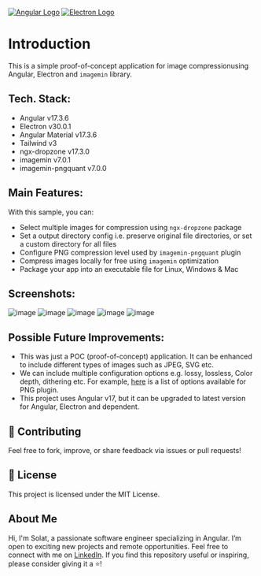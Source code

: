 [![Angular Logo](https://www.vectorlogo.zone/logos/angular/angular-icon.svg)](https://angular.io/) [![Electron Logo](https://www.vectorlogo.zone/logos/electronjs/electronjs-icon.svg)](https://electronjs.org/)

# Introduction
This is a simple proof-of-concept application for image compressionusing Angular, Electron and `imagemin` library. 

## Tech. Stack: 
- Angular v17.3.6
- Electron v30.0.1
- Angular Material v17.3.6
- Tailwind v3
- ngx-dropzone v17.3.0
- imagemin v7.0.1
- imagemin-pngquant v7.0.0

## Main Features: 
With this sample, you can:

- Select multiple images for compression using `ngx-dropzone` package
- Set a output directory config i.e. preserve original file directories, or set a custom directory for all files
- Configure PNG compression level used by `imagemin-pngquant` plugin
- Compress images locally for free using `imagemin` optimization
- Package your app into an executable file for Linux, Windows & Mac

## Screenshots:

![image](https://github.com/user-attachments/assets/451364c4-ed06-4222-b331-1704c48996d8)
![image](https://github.com/user-attachments/assets/87d66385-3f85-4d7c-906f-874c7415e865)
![image](https://github.com/user-attachments/assets/bc769788-42d4-49e2-880b-f1306ff253fd)
![image](https://github.com/user-attachments/assets/bd50fd41-1fae-4d57-804f-5f99fdff89a4)
![image](https://github.com/user-attachments/assets/05d5b8c2-7d85-46e7-b403-1dd3cefa5173)

## Possible Future Improvements:
- This was just a POC (proof-of-concept) application. It can be enhanced to include different types of images such as JPEG, SVG etc. 
- We can include multiple configuration options e.g. lossy, lossless, Color depth, dithering etc. For example, [here](https://www.npmjs.com/package/imagemin-pngquant) is a list of options available for PNG plugin. 
- This project uses Angular v17, but it can be upgraded to latest version for Angular, Electron and dependent.

## 🤝 Contributing
Feel free to fork, improve, or share feedback via issues or pull requests!

## 📜 License
This project is licensed under the MIT License.

## About Me
Hi, I'm Solat, a passionate software engineer specializing in Angular. I’m open to exciting new projects and remote opportunities. Feel free to connect with me on [LinkedIn](https://www.linkedin.com/in/solat-ali).
If you find this repository useful or inspiring, please consider giving it a ⭐!
